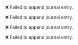 

❌ Failed to append journal entry.

❌ Failed to append journal entry.

❌ Failed to append journal entry.

❌ Failed to append journal entry.
